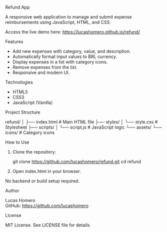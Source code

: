Refund App

A responsive web application to manage and submit expense reimbursements using JavaScript, HTML, and CSS.

Access the live demo here: https://lucashomero.github.io/refund/

Features

- Add new expenses with category, value, and description.
- Automatically format input values to BRL currency.
- Display expenses in a list with category icons.
- Remove expenses from the list.
- Responsive and modern UI.

Technologies

- HTML5
- CSS3
- JavaScript (Vanilla)

Project Structure

refund/
│
├── index.html          # Main HTML file
├── styles/
│   └── style.css       # Stylesheet
├── scripts/
│   └── script.js       # JavaScript logic
└── assets/
    └── icons/          # Category icons

How to Use

1. Clone the repository:

   git clone https://github.com/lucashomero/refund.git
   cd refund

2. Open index.html in your browser.

No backend or build setup required.

Author

Lucas Homero  
GitHub: https://github.com/lucashomero

License

MIT License. See LICENSE file for details.
